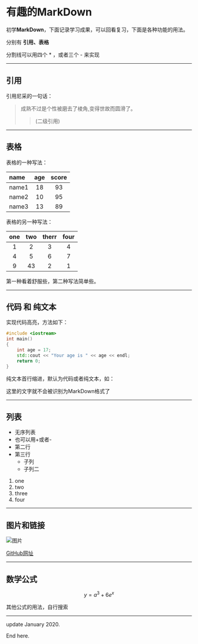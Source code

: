# 有趣的MarkDown #

初学**MarkDown**，下面记录学习成果，可以回看复习，下面是各种功能的用法。

分别有 **引用、表格**

分割线可以用四个 * ，或者三个 - 来实现

---

## 引用 ##

引用尼采的一句话：

> 成熟不过是个性被磨去了棱角,变得世故而圆滑了。
>> (二级引用)

---

## 表格 ##

表格的一种写法：

|name|age|score|
|:--|:--:|:--:|
|name1|18|93|
|name2|10|95|
|name3|13|89|

表格的另一种写法：

one|two|therr|four
:--:|:--:|:--:|:--:
1|2|3|4
4|5|6|7
9|43|2|1

第一种看着舒服些，第二种写法简单些。

---

## 代码 和 纯文本 ##

实现代码高亮，方法如下：

```C++
#include <iostream>
int main()
{
    int age = 17;
    std::cout << "Your age is " << age << endl;
    return 0;
}
```

纯文本首行缩进，默认为代码或者纯文本，如：

这里的文字就不会被识别为MarkDown格式了

---

## 列表 ##

* 无序列表
* 也可以用+或者-
* 第二行
* 第三行
  * 子列
  * 子列二

1. one
2. two
3. three
4. four

---

## 图片和链接 ##

![图片](https://image.baidu.com/3215464)

[GitHub网址](https://github.com)

---

## 数学公式 ##

$$ y = a^3 + 6e^x $$

其他公式的用法，自行搜索

---

update January 2020.

 End here.
